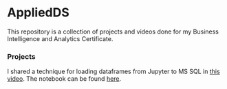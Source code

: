 # AppliedDS

This repository is a collection of projects and videos done for my Business Intelligence and Analytics Certificate.

### **Projects**  

I shared a technique for loading dataframes from Jupyter to MS SQL in [this video](https://www.youtube.com/watch?v=p8fcV-YeuZ8). The notebook can be found [here](https://github.com/abjumana/AppliedDS/blob/main/Technique_Load.ipynb).




